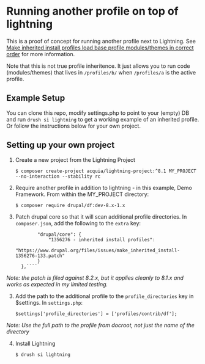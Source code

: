 # Running another profile on top of lightning

This is a proof of concept for running another profile next to Lightning. See
[Make inherited install profiles load base profile modules/themes in correct order](https://www.drupal.org/node/1356276)
for more information.

Note that this is not true profile inheritence. It just allows you to run code
(modules/themes) that lives in `/profiles/b/` when `/profiles/a` is the active
profile.

## Example Setup
You can clone this repo, modify settings.php to point to your (empty) DB and run
`drush si lightning` to get a working example of an inherited profile. Or follow
the instructions below for your own project.

## Setting up your own project

1. Create a new project from the Lightning Project

      ````$ composer create-project acquia/lightning-project:^8.1 MY_PROJECT --no-interaction --stability rc````

2. Require another profile in addition to lightning - in this example, Demo
Framework. From within the MY_PROJECT directory:

      ````$ composer require drupal/df:dev-8.x-1.x````

4. Patch drupal core so that it will scan additional profile directories. In
`composer.json`, add the following to the `extra` key:

    ````"patches": {
            "drupal/core": {
                "1356276 - inherited install profiles":
                "https://www.drupal.org/files/issues/make_inherited_install-1356276-133.patch"
            }
      },````

_Note: the patch is filed against 8.2.x, but it applies cleanly to 8.1.x and
works as expected in my limited testing._

3. Add the path to the additional profile to the `profile_directories` key in $settings. In `settings.php`:

      ````$settings['profile_directories'] = ['profiles/contrib/df'];````

_Note: Use the full path to the profile from docroot, not just the name of the directory_

4. Install Lightning

      ````$ drush si lightning````
 

